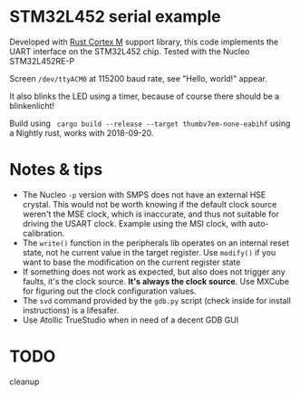 #  STM32L452 serial example

Developed with [Rust Cortex M](https://docs.rs/cortex-m-quickstart) support library, this 
code implements the UART interface on the STM32L452 chip. Tested with the Nucleo STM32L452RE-P

Screen `/dev/ttyACM0` at 115200 baud rate, see "Hello, world!" appear.

It also blinks the LED using a timer, because of course there should be a blinkenlicht!

Build using ` cargo build --release --target thumbv7em-none-eabihf` using a Nightly rust, works with
2018-09-20.

# Notes & tips

- The Nucleo `-p` version with SMPS does not have an external HSE crystal. This would not be
worth knowing if the default clock source weren't the MSE clock, which is inaccurate, and thus
not suitable for driving the USART clock. Example using the MSI clock, with auto-calibration.
- The `write()` function in the peripherals lib operates on an internal reset state, not he 
current value in the target register. Use `modify()` if you want to base the modification
on the current register state
- If something does not work as expected, but also does not trigger any faults, it's the clock source.
**It's always the clock source**. Use MXCube for figuring out the clock configuration values.
- The `svd` command provided by the `gdb.py` script (check inside for install instructions) is a lifesafer.
- Use Atollic TrueStudio when in need of a decent GDB GUI

# TODO

cleanup


